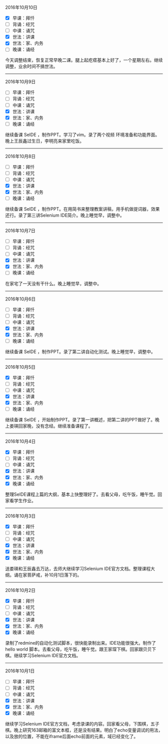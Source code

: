 2016年10月10日
- [x] 早课：拜忏
- [ ] 背诵：经咒
- [ ] 中课：诵咒
- [x] 世法：讲课
- [x] 世法：家、内务
- [ ] 晚课：诵经

今天调整结束，恢复正常早晚二课。腿上起疙瘩基本上好了，一个星期左右。继续调整，业余时间不搞世法。

---
2016年10月9日
- [ ] 早课：拜忏
- [ ] 背诵：经咒
- [ ] 中课：诵咒
- [x] 世法：讲课
- [x] 世法：家、内务
- [ ] 晚课：诵经

继续备课 SeIDE ，制作PPT。学习了vim。录了两个视频 环境准备和功能界面。晚上王辰鑫过生日，李明亮来家里吃饭。

---
2016年10月8日
- [ ] 早课：拜忏
- [ ] 背诵：经咒
- [ ] 中课：诵咒
- [x] 世法：讲课
- [x] 世法：家、内务
- [ ] 晚课：诵经

继续备课 SeIDE ，制作PPT。在用简书来整理教案讲稿，用手机做提词器，效果还行。录了第三讲Selenium IDE简介。晚上睡觉早，调整中。

---
2016年10月7日
- [ ] 早课：拜忏
- [ ] 背诵：经咒
- [ ] 中课：诵咒
- [x] 世法：讲课
- [x] 世法：家、内务
- [ ] 晚课：诵经

在家宅了一天没有干什么。晚上睡觉早，调整中。

---
2016年10月6日
- [ ] 早课：拜忏
- [ ] 背诵：经咒
- [ ] 中课：诵咒
- [x] 世法：讲课
- [x] 世法：家、内务
- [ ] 晚课：诵经

继续备课 SeIDE ，制作PPT。录了第二讲自动化测试。晚上睡觉早，调整中。

---
2016年10月5日
- [x] 早课：拜忏
- [ ] 背诵：经咒
- [ ] 中课：诵咒
- [x] 世法：讲课
- [x] 世法：家、内务
- [ ] 晚课：诵经

继续备课 SeIDE ，开始制作PPT。录了第一讲概述，把第二讲的PPT做好了。晚上娄瑛回家晚，没有念经。继续准备课程了。

---
2016年10月4日
- [x] 早课：拜忏
- [ ] 背诵：经咒
- [ ] 中课：诵咒
- [x] 世法：讲课
- [x] 世法：家、内务
- [x] 晚课：诵经

整理SeIDE课程上篇的大纲，基本上快整理好了。去看父母，吃午饭，睡午觉。回家看学生作业。

---
2016年10月3日
- [x] 早课：拜忏
- [ ] 背诵：经咒
- [ ] 中课：诵咒
- [x] 世法：讲课
- [x] 世法：家、内务
- [x] 晚课：诵经

送娄瑛和王辰鑫去万达，去师大继续学习Selenium IDE官方文档。整理课程大纲。诵在家菩萨戒，补10月1日落下的。

---
2016年10月2日
- [x] 早课：拜忏
- [ ] 背诵：经咒
- [ ] 中课：诵咒
- [x] 世法：讲课
- [x] 世法：家、内务
- [x] 晚课：诵经

录制了redmine的自动化测试脚本，很快能录制出来。IDE功能很强大。制作了hello world 脚本。去看父母，吃午饭，睡午觉。跟王家琛下棋。回家跟贝贝下棋。继续学习Selenium IDE官方文档。

---
2016年10月1日
- [ ] 早课：拜忏
- [ ] 背诵：经咒
- [ ] 中课：诵咒
- [x] 世法：讲课
- [x] 世法：家、内务
- [x] 晚课：诵经

继续学习Selenium IDE官方文档，考虑录课的内容。回家看父母，下围棋，五子棋。晚上研究163邮箱的富文本框，还是没有结果。明白了echo变量调试的用法，以及放的位置，不能在iframe后面echo前面的元素，域已经变化了。
